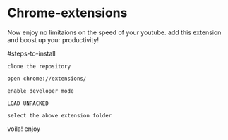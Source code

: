 # Chrome-extensions
Now enjoy no limitaions on the speed of your youtube. add this extension and boost up your productivity!

#steps-to-install

`clone the repository`

`open chrome://extensions/`

`enable developer mode`

`LOAD UNPACKED`

`select the above extension folder`

voila! enjoy
